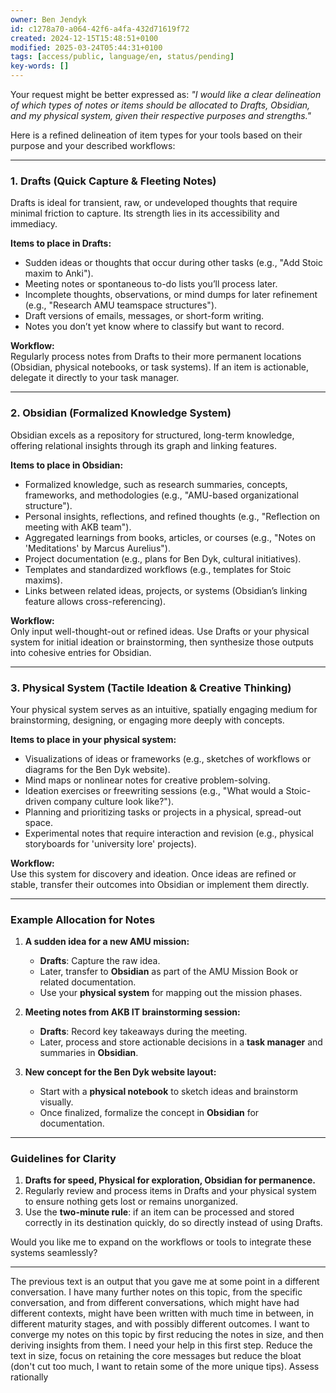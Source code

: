 ```yaml
---
owner: Ben Jendyk
id: c1278a70-a064-42f6-a4fa-432d71619f72
created: 2024-12-15T15:48:51+0100
modified: 2025-03-24T05:44:31+0100
tags: [access/public, language/en, status/pending]
key-words: []
---
```


Your request might be better expressed as: *"I would like a clear delineation of which types of notes or items should be allocated to Drafts, Obsidian, and my physical system, given their respective purposes and strengths."*

Here is a refined delineation of item types for your tools based on their purpose and your described workflows:

---

### **1. Drafts (Quick Capture & Fleeting Notes)**
Drafts is ideal for transient, raw, or undeveloped thoughts that require minimal friction to capture. Its strength lies in its accessibility and immediacy.

**Items to place in Drafts:**
- Sudden ideas or thoughts that occur during other tasks (e.g., "Add Stoic maxim to Anki").
- Meeting notes or spontaneous to-do lists you’ll process later.
- Incomplete thoughts, observations, or mind dumps for later refinement (e.g., "Research AMU teamspace structures").
- Draft versions of emails, messages, or short-form writing.
- Notes you don’t yet know where to classify but want to record.

**Workflow:**  
Regularly process notes from Drafts to their more permanent locations (Obsidian, physical notebooks, or task systems). If an item is actionable, delegate it directly to your task manager.

---

### **2. Obsidian (Formalized Knowledge System)**  
Obsidian excels as a repository for structured, long-term knowledge, offering relational insights through its graph and linking features.

**Items to place in Obsidian:**
- Formalized knowledge, such as research summaries, concepts, frameworks, and methodologies (e.g., "AMU-based organizational structure").
- Personal insights, reflections, and refined thoughts (e.g., "Reflection on meeting with AKB team").
- Aggregated learnings from books, articles, or courses (e.g., "Notes on 'Meditations' by Marcus Aurelius").
- Project documentation (e.g., plans for Ben Dyk, cultural initiatives).
- Templates and standardized workflows (e.g., templates for Stoic maxims).
- Links between related ideas, projects, or systems (Obsidian’s linking feature allows cross-referencing).

**Workflow:**  
Only input well-thought-out or refined ideas. Use Drafts or your physical system for initial ideation or brainstorming, then synthesize those outputs into cohesive entries for Obsidian.

---

### **3. Physical System (Tactile Ideation & Creative Thinking)**  
Your physical system serves as an intuitive, spatially engaging medium for brainstorming, designing, or engaging more deeply with concepts.

**Items to place in your physical system:**
- Visualizations of ideas or frameworks (e.g., sketches of workflows or diagrams for the Ben Dyk website).
- Mind maps or nonlinear notes for creative problem-solving.
- Ideation exercises or freewriting sessions (e.g., "What would a Stoic-driven company culture look like?").
- Planning and prioritizing tasks or projects in a physical, spread-out space.
- Experimental notes that require interaction and revision (e.g., physical storyboards for 'university lore' projects).

**Workflow:**  
Use this system for discovery and ideation. Once ideas are refined or stable, transfer their outcomes into Obsidian or implement them directly.

---

### **Example Allocation for Notes**
1. **A sudden idea for a new AMU mission:**  
   - **Drafts**: Capture the raw idea.  
   - Later, transfer to **Obsidian** as part of the AMU Mission Book or related documentation.  
   - Use your **physical system** for mapping out the mission phases.

2. **Meeting notes from AKB IT brainstorming session:**  
   - **Drafts**: Record key takeaways during the meeting.  
   - Later, process and store actionable decisions in a **task manager** and summaries in **Obsidian**.

3. **New concept for the Ben Dyk website layout:**  
   - Start with a **physical notebook** to sketch ideas and brainstorm visually.  
   - Once finalized, formalize the concept in **Obsidian** for documentation.

---

### **Guidelines for Clarity**
1. **Drafts for speed, Physical for exploration, Obsidian for permanence.**
2. Regularly review and process items in Drafts and your physical system to ensure nothing gets lost or remains unorganized.
3. Use the **two-minute rule**: if an item can be processed and stored correctly in its destination quickly, do so directly instead of using Drafts.

Would you like me to expand on the workflows or tools to integrate these systems seamlessly?

---

The previous text is an output that you gave me at some point in a different conversation. I have many further notes on this topic, from the specific conversation, and from different conversations, which might have had different contexts, might have been written with much time in between, in different maturity stages, and with possibly different outcomes. I want to converge my notes on this topic by first reducing the notes in size, and then deriving insights from them. I need your help in this first step. Reduce the text in size, focus on retaining the core messages but reduce the bloat (don't cut too much, I want to retain some of the more unique tips). Assess rationally